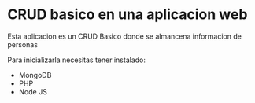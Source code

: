# CRUD basico en una aplicacion web
Esta aplicacion es un CRUD Basico donde se almancena informacion de personas

Para inicializarla necesitas tener instalado:
- MongoDB
- PHP
- Node JS
